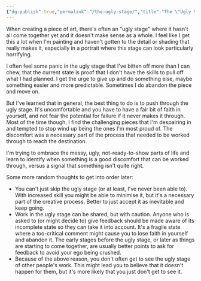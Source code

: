 ```yaml
---
{"dg-publish":true,"permalink":"/the-ugly-stage/","title":"The \"Ugly Stage\"","tags":["process","seedling"],"created":"2023-01-11"}
---
```


When creating a piece of art, there's often an "ugly stage" where it hasn't all come together yet and it doesn't make sense as a whole. I feel like I get this a lot when I'm painting and haven't gotten to the detail or shading that really makes it, especially in a portrait where this stage can look particularly horrifying.

I often feel some panic in the ugly stage that I've bitten off more than I can chew, that the current state is proof that I don't have the skills to pull off what I had planned. I get the urge to give up and do something else, maybe something easier and more predictable. Sometimes I do abandon the piece and move on.

But I've learned that in general, the best thing to do is to push through the ugly stage. It's uncomfortable and you have to have a fair bit of faith in yourself, and not fear the potential for failure if it never makes it through. Most of the time though, I find the challenging pieces that I'm despairing in and tempted to stop wind up being the ones I'm most proud of. The discomfort was a necessary part of the process that needed to be worked through to reach the destination. 

I'm trying to embrace the messy, ugly, not-ready-to-show parts of life and learn to identify when something is a good discomfort that can be worked through, versus a signal that something isn't quite right.

Some more random thoughts to get into order later:
* You can't just skip the ugly stage (or at least, I've never been able to). With increased skill you might be able to minimise it, but it's a necessary part of the creative process. Better to just accept it as inevitable and keep going.
* Work in the ugly stage can be shared, but with caution. Anyone who is asked to (or might decide to) give feedback should be made aware of its incomplete state so they can take it into account. It's a fragile state where a too-critical comment might cause you to lose faith in yourself and abandon it. The early stages before the ugly stage, or later as things are starting to come together, are usually better points to ask for feedback to avoid your ego being crushed.
* Because of the above reason, you don't often get to see the ugly stage of other people's work. This might lead you to believe that it doesn't happen for them, but it's more likely that you just don't get to see it. 